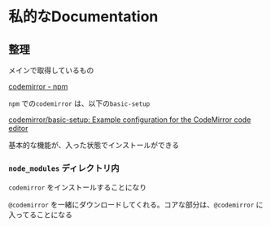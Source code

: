 # 私的なDocumentation

## 整理

メインで取得しているもの

[codemirror - npm](https://www.npmjs.com/package/codemirror)

`npm` での`codemirror` は、以下の`basic-setup` 

[codemirror/basic-setup: Example configuration for the CodeMirror code editor](https://github.com/codemirror/basic-setup)

基本的な機能が、入った状態でインストールができる


### `node_modules` ディレクトリ内


`codemirror` をインストールすることになり

`@codemirror` を一緒にダウンロードしてくれる。コアな部分は、`@codemirror` に入ってることになる



